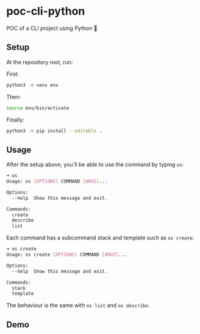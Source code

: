 # poc-cli-python

POC of a CLI project using Python 🐍

## Setup

At the repository root, run:

First:

```bash
python3 -m venv env
```

Then:

```bash
source env/bin/activate
```

Finally:

```bash
python3 -m pip install --editable .
```

## Usage

After the setup above, you'll be able to use the command by typing `os`:

```bash
➜ os
Usage: os [OPTIONS] COMMAND [ARGS]...

Options:
  --help  Show this message and exit.

Commands:
  create
  describe
  list
```

Each command has a subcommand stack and template such as `os create`:

```bash
➜ os create
Usage: os create [OPTIONS] COMMAND [ARGS]...

Options:
  --help  Show this message and exit.

Commands:
  stack
  template
  ```

The behaviour is the same with `os list` and `os describe`.

## Demo

